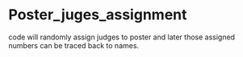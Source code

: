 # Poster_juges_assignment
code will randomly assign judges to poster and later those assigned numbers can be traced back to names.
